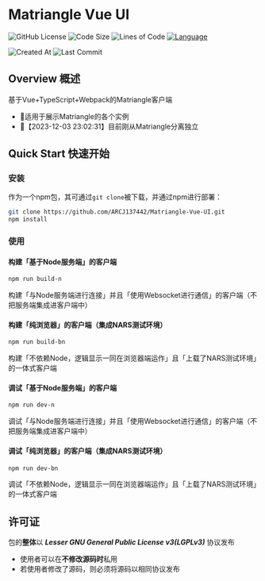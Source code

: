# Matriangle Vue UI

![GitHub License](https://img.shields.io/github/license/ARCJ137442/Matriangle-Vue-UI?style=for-the-badge&color=78dce8)
![Code Size](https://img.shields.io/github/languages/code-size/ARCJ137442/Matriangle-Vue-UI?style=for-the-badge&color=78dce8)
![Lines of Code](https://www.aschey.tech/tokei/github.com/ARCJ137442/Matriangle-Vue-UI?style=for-the-badge&color=78dce8)
[![Language](https://img.shields.io/badge/language-TypeScript-cyan?style=for-the-badge&color=78dce8)](https://www.typescriptlang.org/)

![Created At](https://img.shields.io/github/created-at/ARCJ137442/Matriangle-Vue-UI?style=for-the-badge)
![Last Commit](https://img.shields.io/github/last-commit/ARCJ137442/Matriangle-Vue-UI?style=for-the-badge)

## Overview 概述

基于Vue+TypeScript+Webpack的Matriangle客户端

- 🎯适用于展示Matriangle的各个实例
- 📌【2023-12-03 23:02:31】目前刚从Matriangle分离独立

## Quick Start 快速开始

### 安装

作为一个npm包，其可通过`git clone`被下载，并通过npm进行部署：

```bash
git clone https://github.com/ARCJ137442/Matriangle-Vue-UI.git
npm install
```

### 使用

#### 构建「基于Node服务端」的客户端

```bash
npm run build-n
```

构建「与Node服务端进行连接」并且「使用Websocket进行通信」的客户端（不把服务端集成进客户端中）

#### 构建「纯浏览器」的客户端（集成NARS测试环境）

```bash
npm run build-bn
```

构建「不依赖Node，逻辑显示一同在浏览器端运作」且「上载了NARS测试环境」的一体式客户端

#### 调试「基于Node服务端」的客户端

```bash
npm run dev-n
```

调试「与Node服务端进行连接」并且「使用Websocket进行通信」的客户端（不把服务端集成进客户端中）

#### 调试「纯浏览器」的客户端（集成NARS测试环境）

```bash
npm run dev-bn
```

调试「不依赖Node，逻辑显示一同在浏览器端运作」且「上载了NARS测试环境」的一体式客户端

## 许可证

包的**整体**以 ***Lesser GNU General Public License v3(LGPLv3)*** 协议发布

- 使用者可以在**不修改源码时**私用
- 若使用者修改了源码，则必须将源码以相同协议发布
